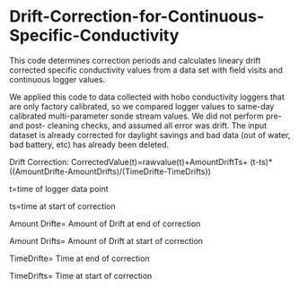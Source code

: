 # Drift-Correction-for-Continuous-Specific-Conductivity
This code determines correction periods and calculates lineary drift corrected specific conductivity values from a data set with field visits and continuous logger values. 

We applied this code to data collected with hobo conductivity loggers that are only factory calibrated, so we compared logger values to same-day calibrated multi-parameter sonde stream values.  We did not perform pre- and post- cleaning checks, and assumed all error was drift.  The input dataset is already corrected for daylight savings and bad data (out of water, bad battery, etc) has already been deleted.

Drift Correction:
CorrectedValue(t)=rawvalue(t)+AmountDriftTs+
   (t-ts)*((AmountDrifte-AmountDrifts)/(TimeDrifte-TimeDrifts))

t=time of logger data point

ts=time at start of correction

Amount Drifte= Amount of Drift at end of correction

Amount Drifts= Amount of Drift at start of correction

TimeDrifte= Time at end of correction

TimeDrifts= Time at start of correction
